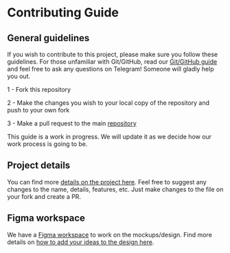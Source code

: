 # Contributing Guide

## General guidelines

If you wish to contribute to this project, please make sure you follow these guidelines. For those unfamiliar with Git/GitHub, read our [Git/GitHub guide](https://junior-devs.com/git-guide) and feel free to ask any questions on Telegram! Someone will gladly help you out.

1 - Fork this repository

2 - Make the changes you wish to your local copy of the repository and push to your own fork

3 - Make a pull request to the main [repository](https://github.com/Junior-Devs/2020-Junior-Devs-Project)

This guide is a work in progress. We will update it as we decide how our work process is going to be. 

## Project details 

You can find more [details on the project here](https://github.com/Junior-Devs/2020-Junior-Devs-Project/blob/master/wiki/platform_details.md). Feel free to suggest any changes to the name, details, features, etc. Just make changes to the file on your fork and create a PR.

## Figma workspace

We have a [Figma workspace](https://www.figma.com/file/g09N7BPg0QPBAKsr789UPo/Design-playground?node-id=0%3A1) to work on the mockups/design. Find more details on [how to add your ideas to the design here](https://github.com/Junior-Devs/2020-Junior-Devs-Project/wiki/How-to-collaborate-on-Figma).
